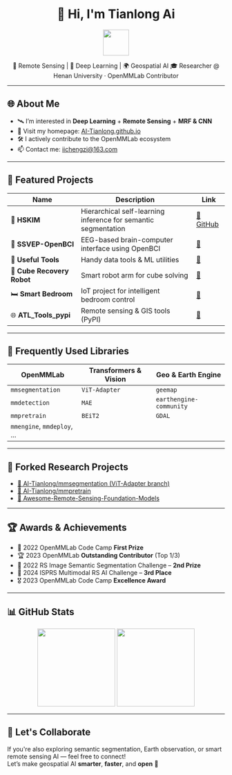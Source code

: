 <h1 align="center">👋 Hi, I'm Tianlong Ai</h1>
<p align="center">
  <img src="https://media.giphy.com/media/mGcNjsfWAjY5AEZNw6/giphy.gif" width="60">
</p>

<p align="center">
🚀 Remote Sensing | 🧠 Deep Learning | 🌍 Geospatial AI  
🎓 Researcher @ Henan University · OpenMMLab Contributor  
</p>

---

## 🌐 About Me

- 🛰 I’m interested in **Deep Learning** + **Remote Sensing** + **MRF & CNN**
- 🏡 Visit my homepage: [AI-Tianlong.github.io](https://AI-Tianlong.github.io)
- 🛠️ I actively contribute to the OpenMMLab ecosystem
- 📫 Contact me: iichengzi@163.com

---

## 🚀 Featured Projects

| Name | Description | Link |
|------|-------------|------|
| 🧠 **HSKIM** | Hierarchical self-learning inference for semantic segmentation | [🔗 GitHub](https://github.com/iichengzi/HSKIM) |
| 🧠 **SSVEP-OpenBCI** | EEG-based brain-computer interface using OpenBCI | [🔗](https://github.com/AI-Tianlong/SSVEP-BCI-OpenBCI) |
| 🧰 **Useful Tools** | Handy data tools & ML utilities | [🔗](https://github.com/AI-Tianlong/Useful-Tools) |
| 🧊 **Cube Recovery Robot** | Smart robot arm for cube solving | [🔗](https://github.com/AI-Tianlong/Cube-Recovery-Robot) |
| 🛏️ **Smart Bedroom** | IoT project for intelligent bedroom control | [🔗](https://github.com/AI-Tianlong/Smart-Bedroom) |
| 🌐 **ATL_Tools_pypi** | Remote sensing & GIS tools (PyPI) | [🔗](https://github.com/AI-Tianlong/ATL_Tools_pypi) |

---

## 🧠 Frequently Used Libraries

| OpenMMLab | Transformers & Vision | Geo & Earth Engine |
|-----------|------------------------|--------------------|
| `mmsegmentation` | `ViT-Adapter` | `geemap` |
| `mmdetection` | `MAE` | `earthengine-community` |
| `mmpretrain` | `BEiT2` | `GDAL` |
| `mmengine`, `mmdeploy`, ... |  |  |

---

## 🧐 Forked Research Projects

- [📂 AI-Tianlong/mmsegmentation (ViT-Adapter branch)](https://github.com/AI-Tianlong/mmsegmentation/tree/AI-Tianlong/Vit-Adapter)  
- [📂 AI-Tianlong/mmpretrain](https://github.com/AI-Tianlong/mmpretrain)  
- [📂 Awesome-Remote-Sensing-Foundation-Models](https://github.com/Jack-bo1220/Awesome-Remote-Sensing-Foundation-Models)

---

## 🏆 Awards & Achievements

- 🥇 2022 OpenMMLab Code Camp **First Prize**  
- 🏆 2023 OpenMMLab **Outstanding Contributor** (Top 1/3)  
- 🥈 2022 RS Image Semantic Segmentation Challenge – **2nd Prize**  
- 🥉 2024 ISPRS Multimodal RS AI Challenge – **3rd Place**  
- 🎖️ 2023 OpenMMLab Code Camp **Excellence Award**

---

## 📊 GitHub Stats

<div align="center">
  <img src="https://github-readme-stats.vercel.app/api?username=AI-Tianlong&show_icons=true&theme=tokyonight" height="180"/>
  <img src="https://github-readme-stats.vercel.app/api/top-langs/?username=AI-Tianlong&layout=compact&theme=tokyonight" height="180"/>
</div>

---

## 🧩 Let's Collaborate

If you're also exploring semantic segmentation, Earth observation, or smart remote sensing AI — feel free to connect!  
Let’s make geospatial AI **smarter**, **faster**, and **open** 🚀  
